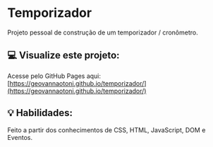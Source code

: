 # Temporizador
Projeto pessoal de construção de um temporizador / cronômetro.

## :computer: Visualize este projeto:
Acesse pelo GitHub Pages aqui: 
[https://geovannaotoni.github.io/temporizador/](https://geovannaotoni.github.io/temporizador/)

## :bulb: Habilidades:
Feito a partir dos conhecimentos de CSS, HTML, JavaScript, DOM e Eventos.
